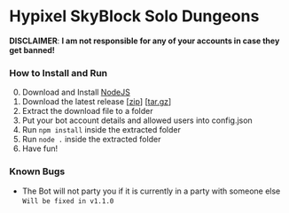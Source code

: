 # Hypixel SkyBlock Solo Dungeons

__**DISCLAIMER**__: __I am not responsible for any of your accounts in case they get banned!__

### How to Install and Run

0. Download and Install [NodeJS](https://nodejs.org/)
1. Download the latest release [[zip](https://api.github.com/McMelonTV/hypixel-skyblock-solo-dungeons-bot/releases/latest/download/dungeonbot.zip)] [[tar.gz](https://api.github.com/McMelonTV/hypixel-skyblock-solo-dungeons-bot/releases/latest/download/dungeonbot.tar.gz)]
2. Extract the download file to a folder
3. Put your bot account details and allowed users into config.json
4. Run ```npm install``` inside the extracted folder
5. Run ```node .``` inside the extracted folder
6. Have fun!

### Known Bugs

- The Bot will not party you if it is currently in a party with someone else `Will be fixed in v1.1.0`
